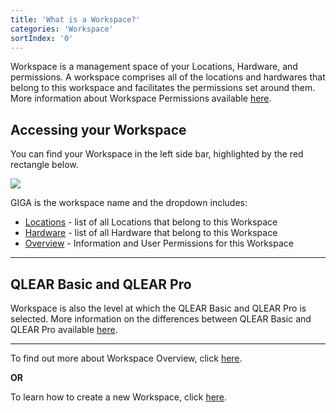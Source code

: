 ```yaml
---
title: 'What is a Workspace?'
categories: 'Workspace'
sortIndex: '0'
---
```

Workspace is a management space of your Locations, Hardware, and permissions. A workspace comprises all of the locations and hardwares that belong to this workspace and facilitates the permissions set around them. More information about Workspace Permissions available [here](/Workspace-User-Permission).

## Accessing your Workspace

You can find your Workspace in the left side bar, highlighted by the red rectangle below. 

![](https://cloud.githubusercontent.com/assets/26155270/23688895/19bc34c6-03f2-11e7-80da-3c4e5a4932ad.jpg)

GIGA is the workspace name and the dropdown includes:

- [Locations](/What-is-a-Location) - list of all Locations that belong to this Workspace
- [Hardware](/What-is-a-Hardware) - list of all Hardware that belong to this Workspace
- [Overview](/Workspace-Overview) - Information and User Permissions for this Workspace

------

## QLEAR Basic and QLEAR Pro

Workspace is also the level at which the QLEAR Basic and QLEAR Pro is selected. More information on the differences between QLEAR Basic and QLEAR Pro available [here](/Basic-vs.-Pro).

-----

To find out more about Workspace Overview, click [here](/Workspace-Overview).  

**OR**
  
To learn how to create a new Workspace, click [here](/Create-a-Workspace).

